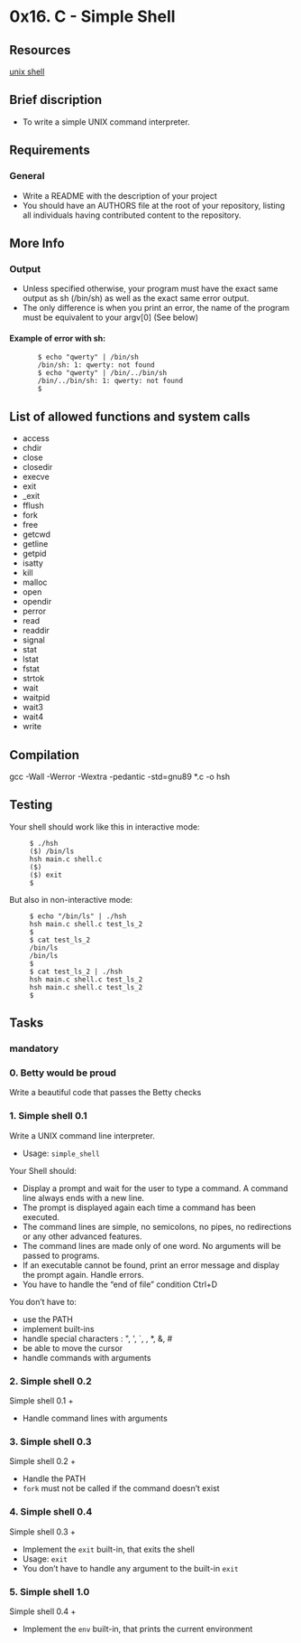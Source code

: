 # 0x16. C - Simple Shell

##  Resources

[unix shell](https://en.wikipedia.org/wiki/Unix_shell)

## Brief discription

- To write a simple UNIX command interpreter.

## Requirements

### General

- Write a README with the description of your project
- You should have an AUTHORS file at the root of your repository, listing all individuals having contributed content to the repository.

## More Info

### Output

- Unless specified otherwise, your program must have the exact same output as sh (/bin/sh) as well as the exact same error output.
- The only difference is when you print an error, the name of the program must be equivalent to your argv[0] (See below)

#### Example of error with sh:

           $ echo "qwerty" | /bin/sh
           /bin/sh: 1: qwerty: not found
           $ echo "qwerty" | /bin/../bin/sh
           /bin/../bin/sh: 1: qwerty: not found
           $

## List of allowed functions and system calls

- access
- chdir
- close
- closedir
- execve
- exit
- _exit
- fflush
- fork
- free
- getcwd
- getline
- getpid
- isatty
- kill
- malloc
- open
- opendir
- perror
- read
- readdir
- signal
- stat
- lstat
- fstat
- strtok
- wait
- waitpid
- wait3
- wait4
- write

## Compilation

gcc -Wall -Werror -Wextra -pedantic -std=gnu89 *.c -o hsh

## Testing

Your shell should work like this in interactive mode:

         $ ./hsh
         ($) /bin/ls
         hsh main.c shell.c
         ($)
         ($) exit
         $
But also in non-interactive mode:

         $ echo "/bin/ls" | ./hsh
         hsh main.c shell.c test_ls_2
         $
         $ cat test_ls_2
         /bin/ls
         /bin/ls
         $
         $ cat test_ls_2 | ./hsh
         hsh main.c shell.c test_ls_2
         hsh main.c shell.c test_ls_2
         $

## Tasks

### mandatory

### 0. Betty would be proud

Write a beautiful code that passes the Betty checks

### 1. Simple shell 0.1

Write a UNIX command line interpreter.

- Usage: `simple_shell`

Your Shell should:


- Display a prompt and wait for the user to type a command. A command line always ends with a new line.
- The prompt is displayed again each time a command has been executed.
- The command lines are simple, no semicolons, no pipes, no redirections or any other advanced features.
- The command lines are made only of one word. No arguments will be passed to programs.
- If an executable cannot be found, print an error message and display the prompt again.
Handle errors.
- You have to handle the “end of file” condition Ctrl+D

You don’t have to:

- use the PATH
- implement built-ins
- handle special characters : ", ', `, \, *, &, #
- be able to move the cursor
- handle commands with arguments

### 2. Simple shell 0.2

Simple shell 0.1 +

- Handle command lines with arguments

### 3. Simple shell 0.3

Simple shell 0.2 +

- Handle the PATH
- `fork` must not be called if the command doesn’t exist

### 4. Simple shell 0.4

Simple shell 0.3 +

- Implement the `exit` built-in, that exits the shell
- Usage: `exit`
- You don’t have to handle any argument to the built-in `exit`

### 5. Simple shell 1.0

Simple shell 0.4 +

- Implement the `env` built-in, that prints the current environment

### 
